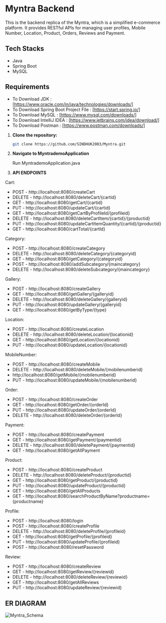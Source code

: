# Myntra Backend

This is the backend replica of the Myntra, which is a simplified e-commerce platform. It provides RESTful APIs for managing user profiles, Mobile Number, Location, Product, Orders, Reviews and Payment.


## Tech Stacks

- Java
- Spring Boot
- MySQL

## Requirements

- To Download JDK : [https://www.oracle.com/in/java/technologies/downloads/]
- To Download Spring Boot Project File : [https://start.spring.io/]
- To Download MySQL : [https://www.mysql.com/downloads/]
- To Download IntelliJ IDEA : [https://www.jetbrains.com/idea/download/]
- To Download Postman : [https://www.postman.com/downloads/]


1. **Clone the repository:**

   ```bash
   git clone https://github.com/SINDHUK2003/Myntra.git
   
2. **Navigate to MyntrademoApplication**

   Run MyntrademoApplication.java

3. **API ENDPOINTS**

Cart:

- POST - http://localhost:8080/createCart
- DELETE - http://localhost:8080/deleteCart/{cartid}
- GET - http://localhost:8080/getCart/{cartid}
- PUT - http://localhost:8080/updateCart/{cartid}
- GET - http://localhost:8080/getCartByProfileId/{profileid}
- DELETE - http://localhost:8080/deleteCartItem/{cartid}/{productid}
- PUT - http://localhost:8080/updateCartItemQuantity/{cartid}/{productid}
- GET - http://localhost:8080/cartTotal/{cartId}

Category:

- POST - http://localhost:8080/createCategory
- DELETE - http://localhost:8080/deleteCategory/{categoryid}
- GET - http://localhost:8080/getCategory/{categoryid}
- POST - http://localhost:8080/addSubcategory/{maincategory}
- DELETE - http://localhost:8080/deleteSubcategory/{maincategory}

Gallery:

- POST - http://localhost:8080/createGallery
- GET - http://localhost:8080/getGallery/{galleryid}
- DELETE - http://localhost:8080/deleteGallery/{galleryid}
- PUT - http://localhost:8080/updateGallery/{galleryid}
- GET - http://localhost:8080/getByType/{type}

Location:

- POST - http://localhost:8080/createLocation
- DELETE - http://localhost:8080/deleteLocation/{locationid}
- GET - http://localhost:8080/getLocation/{locationid}
- PUT - http://localhost:8080/updateLocation/{locationid}

MobileNumber:

- POST - http://localhost:8080/createMobile
- DELETE - http://localhost:8080/deleteMobile/{mobilenumberid}
- http://localhost:8080/getMobile/{mobilenumberid}
- PUT - http://localhost:8080/updateMobile/{mobilenumberid}

Order:

- POST - http://localhost:8080/createOrder
- GET - http://localhost:8080/getOrder/{orderId}
- PUT - http://localhost:8080/updateOrder/{orderId}
- DELETE - http://localhost:8080/deleteOrder/{orderId}

Payment:

- POST - http://localhost:8080/createPayment
- GET - http://localhost:8080/getPayment/{paymentid}
- DELETE - http://localhost:8080/deletePayment/{paymentid}
- GET - http://localhost:8080/getAllPayment

Product:

- POST - http://localhost:8080/createProduct
- DELETE - http://localhost:8080/deleteProduct/{productid}
- GET - http://localhost:8080/getProduct/{productid}
- PUT - http://localhost:8080/updateProduct/{productid}
- GET - http://localhost:8080/getAllProducts
- GET - http://localhost:8080/searchProductByName?productname={productname}

Profile:

- POST - http://localhost:8080/login
- POST - http://localhost:8080/createProfile
- DELETE - http://localhost:8080/deleteProfile/{profileid}
- GET - http://localhost:8080/getProfile/{profileid}
- PUT - http://localhost:8080/updateProfile/{profileid}
- POST - http://localhost:8080/resetPassword

Review:

- POST - http://localhost:8080/createReview
- GET - http://localhost:8080/getReview/{reviewid}
- DELETE - http://localhost:8080/deleteReview/{reviewid}
- GET - http://localhost:8080/getAllReviews
- PUT - http://localhost:8080/updateReview/{reviewid}

## ER DIAGRAM

![Myntra_Schema](https://github.com/SINDHUK2003/Myntra/assets/102289855/a1e433c5-c963-4f0c-8e56-206c31292f9f)









